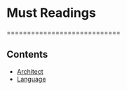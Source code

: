 # Must Readings
============================

## Contents

* [Architect](#Architect)
* [Language](#Language)

